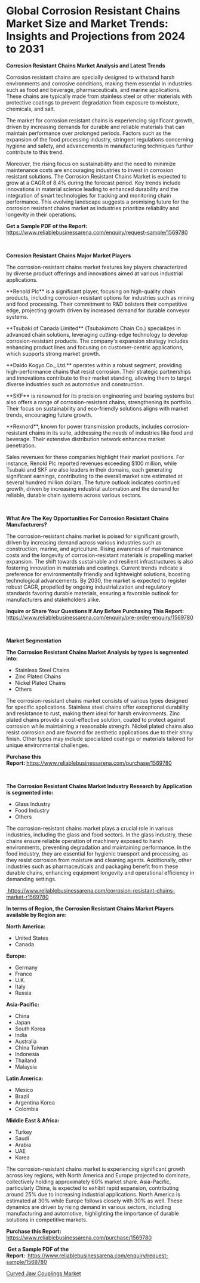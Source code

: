 <p><h1>Global Corrosion Resistant Chains Market Size and Market Trends: Insights and Projections from 2024 to 2031</h1></p><p><strong>Corrosion Resistant Chains Market Analysis and Latest Trends</strong></p>
<p><p>Corrosion resistant chains are specially designed to withstand harsh environments and corrosive conditions, making them essential in industries such as food and beverage, pharmaceuticals, and marine applications. These chains are typically made from stainless steel or other materials with protective coatings to prevent degradation from exposure to moisture, chemicals, and salt.</p><p>The market for corrosion resistant chains is experiencing significant growth, driven by increasing demands for durable and reliable materials that can maintain performance over prolonged periods. Factors such as the expansion of the food processing industry, stringent regulations concerning hygiene and safety, and advancements in manufacturing techniques further contribute to this trend. </p><p>Moreover, the rising focus on sustainability and the need to minimize maintenance costs are encouraging industries to invest in corrosion resistant solutions. The Corrosion Resistant Chains Market is expected to grow at a CAGR of 8.4% during the forecast period. Key trends include innovations in material science leading to enhanced durability and the integration of smart technologies for tracking and monitoring chain performance. This evolving landscape suggests a promising future for the corrosion resistant chains market as industries prioritize reliability and longevity in their operations.</p></p>
<p><strong>Get a Sample PDF of the Report:&nbsp;</strong> <a href="https://www.reliablebusinessarena.com/enquiry/request-sample/1569780?utm_campaign=1891&utm_medium=2&utm_source=Github&utm_content=ia&utm_term=29122024&utm_id=corrosion-resistant-chains">https://www.reliablebusinessarena.com/enquiry/request-sample/1569780</a></p>
<p>&nbsp;</p>
<p><strong>Corrosion Resistant Chains Major Market Players</strong></p>
<p><p>The corrosion-resistant chains market features key players characterized by diverse product offerings and innovations aimed at various industrial applications. </p><p>**Renold Plc** is a significant player, focusing on high-quality chain products, including corrosion-resistant options for industries such as mining and food processing. Their commitment to R&D bolsters their competitive edge, projecting growth driven by increased demand for durable conveyor systems.</p><p>**Tsubaki of Canada Limited** (Tsubakimoto Chain Co.) specializes in advanced chain solutions, leveraging cutting-edge technology to develop corrosion-resistant products. The company's expansion strategy includes enhancing product lines and focusing on customer-centric applications, which supports strong market growth.</p><p>**Daido Kogyo Co., Ltd.** operates within a robust segment, providing high-performance chains that resist corrosion. Their strategic partnerships and innovations contribute to their market standing, allowing them to target diverse industries such as automotive and construction.</p><p>**SKF** is renowned for its precision engineering and bearing systems but also offers a range of corrosion-resistant chains, strengthening its portfolio. Their focus on sustainability and eco-friendly solutions aligns with market trends, encouraging future growth.</p><p>**Rexnord**, known for power transmission products, includes corrosion-resistant chains in its suite, addressing the needs of industries like food and beverage. Their extensive distribution network enhances market penetration.</p><p>Sales revenues for these companies highlight their market positions. For instance, Renold Plc reported revenues exceeding $100 million, while Tsubaki and SKF are also leaders in their domains, each generating significant earnings, contributing to the overall market size estimated at several hundred million dollars. The future outlook indicates continued growth, driven by increasing industrial automation and the demand for reliable, durable chain systems across various sectors.</p></p>
<p>&nbsp;</p>
<p><strong>What Are The Key Opportunities For Corrosion Resistant Chains Manufacturers?</strong></p>
<p><p>The corrosion-resistant chains market is poised for significant growth, driven by increasing demand across various industries such as construction, marine, and agriculture. Rising awareness of maintenance costs and the longevity of corrosion-resistant materials is propelling market expansion. The shift towards sustainable and resilient infrastructures is also fostering innovation in materials and coatings. Current trends indicate a preference for environmentally friendly and lightweight solutions, boosting technological advancements. By 2030, the market is expected to register robust CAGR, propelled by ongoing industrialization and regulatory standards favoring durable materials, ensuring a favorable outlook for manufacturers and stakeholders alike.</p></p>
<p><strong>Inquire or Share Your Questions If Any Before Purchasing This Report:</strong> <a href="https://www.reliablebusinessarena.com/enquiry/pre-order-enquiry/1569780?utm_campaign=1891&utm_medium=2&utm_source=Github&utm_content=ia&utm_term=29122024&utm_id=corrosion-resistant-chains">https://www.reliablebusinessarena.com/enquiry/pre-order-enquiry/1569780</a></p>
<p>&nbsp;</p>
<p><strong>Market Segmentation</strong></p>
<p><strong>The Corrosion Resistant Chains Market Analysis by types is segmented into:</strong></p>
<p><ul><li>Stainless Steel Chains</li><li>Zinc Plated Chains</li><li>Nickel Plated Chains</li><li>Others</li></ul></p>
<p><p>The corrosion-resistant chains market consists of various types designed for specific applications. Stainless steel chains offer exceptional durability and resistance to rust, making them ideal for harsh environments. Zinc plated chains provide a cost-effective solution, coated to protect against corrosion while maintaining a reasonable strength. Nickel plated chains also resist corrosion and are favored for aesthetic applications due to their shiny finish. Other types may include specialized coatings or materials tailored for unique environmental challenges.</p></p>
<p><strong>Purchase this Report:&nbsp;</strong><a href="https://www.reliablebusinessarena.com/purchase/1569780?utm_campaign=1891&utm_medium=2&utm_source=Github&utm_content=ia&utm_term=29122024&utm_id=corrosion-resistant-chains">https://www.reliablebusinessarena.com/purchase/1569780</a></p>
<p>&nbsp;</p>
<p><strong>The Corrosion Resistant Chains Market Industry Research by Application is segmented into:</strong></p>
<p><ul><li>Glass Industry</li><li>Food Industry</li><li>Others</li></ul></p>
<p><p>The corrosion-resistant chains market plays a crucial role in various industries, including the glass and food sectors. In the glass industry, these chains ensure reliable operation of machinery exposed to harsh environments, preventing degradation and maintaining performance. In the food industry, they are essential for hygienic transport and processing, as they resist corrosion from moisture and cleaning agents. Additionally, other industries such as pharmaceuticals and packaging benefit from these durable chains, enhancing equipment longevity and operational efficiency in demanding settings.</p></p>
<p><a href="https://www.reliablebusinessarena.com/corrosion-resistant-chains-market-r1569780?utm_campaign=1891&utm_medium=2&utm_source=Github&utm_content=ia&utm_term=29122024&utm_id=corrosion-resistant-chains">&nbsp;https://www.reliablebusinessarena.com/corrosion-resistant-chains-market-r1569780</a></p>
<p><strong>In terms of Region, the Corrosion Resistant Chains Market Players available by Region are:</strong></p>
<p>
    <p> <strong> North America: </strong>
        <ul>
            <li>United States</li>
            <li>Canada</li>
        </ul>
        </p> 
    <p> <strong> Europe: </strong>
        <ul>
            <li>Germany</li>
            <li>France</li>
            <li>U.K.</li>
            <li>Italy</li>
            <li>Russia</li>
        </ul>
        </p> 
    <p> <strong> Asia-Pacific: </strong>
        <ul>
            <li>China</li>
            <li>Japan</li>
            <li>South Korea</li>
            <li>India</li>
            <li>Australia</li>
            <li>China Taiwan</li>
            <li>Indonesia</li>
            <li>Thailand</li>
            <li>Malaysia</li>
        </ul>
        </p> 
    <p> <strong> Latin America: </strong>
        <ul>
            <li>Mexico</li>
            <li>Brazil</li>
            <li>Argentina Korea</li>
            <li>Colombia</li>
        </ul>
        </p> 
    <p> <strong> Middle East & Africa: </strong>
        <ul>
            <li>Turkey</li>
            <li>Saudi</li>
            <li>Arabia</li>
            <li>UAE</li>
            <li>Korea</li>
        </ul>
    </p>
    </p>
<p><p>The corrosion-resistant chains market is experiencing significant growth across key regions, with North America and Europe projected to dominate, collectively holding approximately 60% market share. Asia-Pacific, particularly China, is expected to exhibit rapid expansion, contributing around 25% due to increasing industrial applications. North America is estimated at 30% while Europe follows closely with 30% as well. These dynamics are driven by rising demand in various sectors, including manufacturing and automotive, highlighting the importance of durable solutions in competitive markets.</p></p>
<p><strong>Purchase this Report: </strong><a href="https://www.reliablebusinessarena.com/purchase/1569780?utm_campaign=1891&utm_medium=2&utm_source=Github&utm_content=ia&utm_term=29122024&utm_id=corrosion-resistant-chains">https://www.reliablebusinessarena.com/purchase/1569780</a></p>
<p>&nbsp;<strong>Get a Sample PDF of the Report:&nbsp;&nbsp;</strong><a href="https://www.reliablebusinessarena.com/enquiry/request-sample/1569780?utm_campaign=1891&utm_medium=2&utm_source=Github&utm_content=ia&utm_term=29122024&utm_id=corrosion-resistant-chains">https://www.reliablebusinessarena.com/enquiry/request-sample/1569780</a></p>
<p><strong></strong></p>
<p><p><a href="https://github.com/Krish2023na/Market-Research-Report-List-6/blob/main/curved-jaw-couplings-market.md?utm_campaign=1891&utm_medium=2&utm_source=Github&utm_content=ia&utm_term=29122024&utm_id=corrosion-resistant-chains">Curved Jaw Couplings Market</a></p></p>